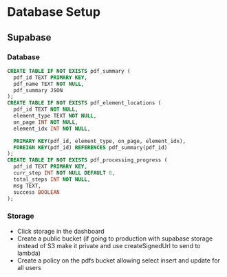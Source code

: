 # Database Setup

## Supabase
### Database
```sql
CREATE TABLE IF NOT EXISTS pdf_summary (
  pdf_id TEXT PRIMARY KEY,
  pdf_name TEXT NOT NULL,
  pdf_summary JSON
);
CREATE TABLE IF NOT EXISTS pdf_element_locations (
  pdf_id TEXT NOT NULL,
  element_type TEXT NOT NULL,
  on_page INT NOT NULL,
  element_idx INT NOT NULL,

  PRIMARY KEY(pdf_id, element_type, on_page, element_idx),
  FOREIGN KEY(pdf_id) REFERENCES pdf_summary(pdf_id)
);
CREATE TABLE IF NOT EXISTS pdf_processing_progress (
  pdf_id TEXT PRIMARY KEY,
  curr_step INT NOT NULL DEFAULT 0,
  total_steps INT NOT NULL,
  msg TEXT,
  success BOOLEAN
);
```

### Storage
- Click storage in the dashboard
- Create a public bucket (if going to production with supabase storage instead of S3 make it private and use createSignedUrl to send to lambda)
- Create a policy on the pdfs bucket allowing select insert and update for all users